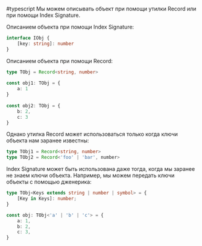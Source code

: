 #typescript
Мы можем описывать объект при помощи утилки Record или при помощи Index Signature.

Описанием объекта при помощи Index Signature:

```ts
interface IObj {  
	[key: string]: number  
}
```

Описанием объекта при помощи Record:

```ts
type TObj = Record<string, number>  
  
const obj1: TObj = {  
	a: 1  
}  
  
const obj2: TObj = {  
	b: 2,  
	c: 3  
}
```

Однако утилка Record может использоваться только когда ключи объекта нам заранее известны:

```ts
type TObj1 = Record<string, number>
type TObj2 = Record<'foo' | 'bar', number>
```

Index Signature может быть использована даже тогда, когда мы заранее не знаем ключи объекта. Например, мы можем передать ключи объекты с помощью дженерика:

```ts
type TObj<Keys extends string | number | symbol> = {
	[Key in Keys]: number;
}

const obj: TObj<'a' | 'b' | 'c'> = {
	a: 1,
	b: 2,
	c: 3,
}
```
